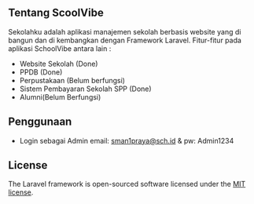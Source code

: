 ## Tentang ScoolVibe

Sekolahku adalah aplikasi manajemen sekolah berbasis website yang di bangun dan di kembangkan dengan Framework Laravel. Fitur-fitur pada aplikasi SchoolVibe antara lain :

- Website Sekolah (Done)
- PPDB (Done)
- Perpustakaan (Belum berfungsi)
- Sistem Pembayaran Sekolah SPP (Done)
- Alumni(Belum Berfungsi)


## Penggunaan
* Login sebagai Admin email: sman1praya@sch.id & pw: Admin1234


## License

The Laravel framework is open-sourced software licensed under the [MIT license](https://opensource.org/licenses/MIT).
